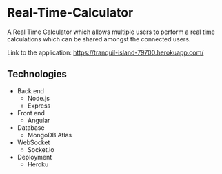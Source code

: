 # Real-Time-Calculator
A Real Time Calculator which allows multiple users to perform a real time calculations which can be shared amongst the connected users.

Link to the application: https://tranquil-island-79700.herokuapp.com/ 

## Technologies

* Back end
  * Node.js
  * Express
* Front end
  * Angular
* Database
  * MongoDB Atlas
* WebSocket
  * Socket.io
* Deployment
  * Heroku

